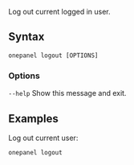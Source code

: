 Log out current logged in user.

## Syntax

```
onepanel logout [OPTIONS]
```

### Options

`--help`    Show this message and exit.

## Examples

Log out current user:
```
onepanel logout
```

